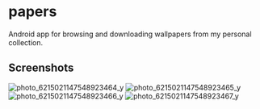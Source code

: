 # papers
Android app for browsing and downloading wallpapers from my personal collection.

## Screenshots
![photo_6215021147548923464_y](https://github.com/r0nz-29/papers/assets/76162540/0293149c-4120-4bfa-8eff-ecc07da51ea5)
![photo_6215021147548923465_y](https://github.com/r0nz-29/papers/assets/76162540/ab0666fe-c458-404a-ac19-28e5ce0a3d58)
![photo_6215021147548923466_y](https://github.com/r0nz-29/papers/assets/76162540/146273a2-7ca3-424a-9021-82ed80042652)
![photo_6215021147548923467_y](https://github.com/r0nz-29/papers/assets/76162540/996fe544-811a-48f9-99ea-7031fcfe925b)
